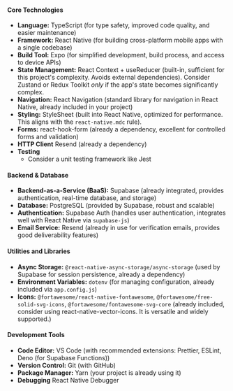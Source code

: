 #### Core Technologies

-   **Language:** TypeScript (for type safety, improved code quality, and easier maintenance)
-   **Framework:** React Native (for building cross-platform mobile apps with a single codebase)
-   **Build Tool:** Expo (for simplified development, build process, and access to device APIs)
-   **State Management:**  React Context + useReducer (built-in, sufficient for this project's complexity. Avoids external dependencies).  Consider Zustand or Redux Toolkit *only* if the app's state becomes significantly complex.
-   **Navigation:** React Navigation (standard library for navigation in React Native, already included in your project)
-   **Styling:** StyleSheet (built into React Native, optimized for performance.  This aligns with the `react-native.mdc` rule).
-   **Forms:** react-hook-form (already a dependency, excellent for controlled forms and validation)
-   **HTTP Client** Resend (already a dependency)
- **Testing**
    - Consider a unit testing framework like Jest

#### Backend & Database

-   **Backend-as-a-Service (BaaS):** Supabase (already integrated, provides authentication, real-time database, and storage)
-   **Database:** PostgreSQL (provided by Supabase, robust and scalable)
-   **Authentication:** Supabase Auth (handles user authentication, integrates well with React Native via `supabase-js`)
-   **Email Service:** Resend (already in use for verification emails, provides good deliverability features)

#### Utilities and Libraries

- **Async Storage:** `@react-native-async-storage/async-storage` (used by Supabase for session persistence, already a dependency)
- **Environment Variables:** `dotenv` (for managing configuration, already included via `app.config.js`)
- **Icons:** `@fortawesome/react-native-fontawesome`, `@fortawesome/free-solid-svg-icons`, `@fortawesome/fontawesome-svg-core` (already included, consider using react-native-vector-icons.  It is versatile and widely supported.)

####  Development Tools

-   **Code Editor:** VS Code (with recommended extensions: Prettier, ESLint, Deno (for Supabase Functions))
-   **Version Control:** Git (with GitHub)
-   **Package Manager:** Yarn (your project is already using it)
- **Debugging** React Native Debugger